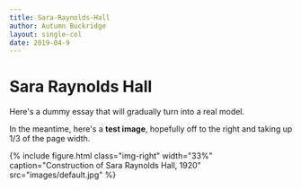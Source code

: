 ```yaml
---
title: Sara-Raynolds-Hall
author: Autumn Buckridge
layout: single-col
date: 2019-04-9
---
```



# Sara Raynolds Hall

Here's a dummy essay that will gradually turn into a real model.

In the meantime, here's a **test image**, hopefully off to the right and taking up 1/3 of the page width.

{% include figure.html class="img-right" width="33%" caption="Construction of Sara Raynolds Hall, 1920" src="images/default.jpg" %}